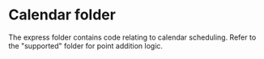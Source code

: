 # Calendar folder
The express folder contains code relating to calendar scheduling. Refer to the "supported" folder for point addition logic.